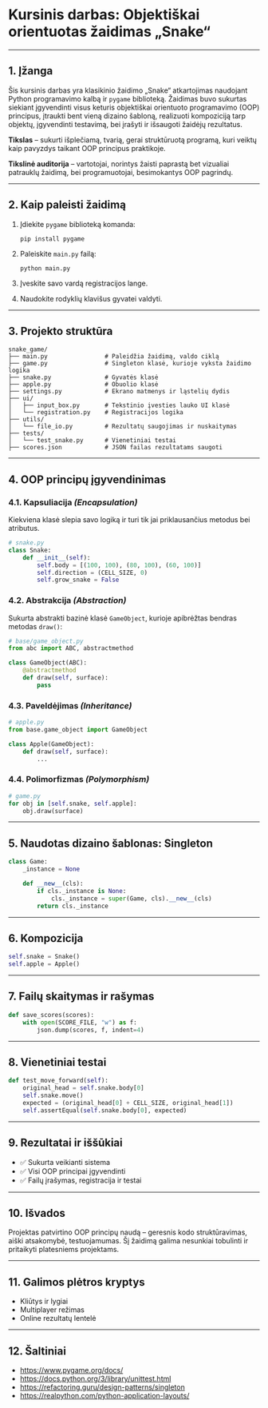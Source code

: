 # Kursinis darbas: Objektiškai orientuotas žaidimas „Snake“

---

## 1. Įžanga

Šis kursinis darbas yra klasikinio žaidimo „Snake“ atkartojimas naudojant Python programavimo kalbą ir `pygame` biblioteką. Žaidimas buvo sukurtas siekiant įgyvendinti visus keturis objektiškai orientuoto programavimo (OOP) principus, įtraukti bent vieną dizaino šabloną, realizuoti kompoziciją tarp objektų, įgyvendinti testavimą, bei įrašyti ir išsaugoti žaidėjų rezultatus.

**Tikslas** – sukurti išplečiamą, tvarią, gerai struktūruotą programą, kuri veiktų kaip pavyzdys taikant OOP principus praktikoje.

**Tikslinė auditorija** – vartotojai, norintys žaisti paprastą bet vizualiai patrauklų žaidimą, bei programuotojai, besimokantys OOP pagrindų.

---

## 2. Kaip paleisti žaidimą

1. Įdiekite `pygame` biblioteką komanda:
   ```
   pip install pygame
   ```
2. Paleiskite `main.py` failą:
   ```
   python main.py
   ```

3. Įveskite savo vardą registracijos lange.
4. Naudokite rodyklių klavišus gyvatei valdyti.

---

## 3. Projekto struktūra

```
snake_game/
├── main.py                # Paleidžia žaidimą, valdo ciklą
├── game.py                # Singleton klasė, kurioje vyksta žaidimo logika
├── snake.py               # Gyvatės klasė
├── apple.py               # Obuolio klasė
├── settings.py            # Ekrano matmenys ir ląstelių dydis
├── ui/
│   ├── input_box.py       # Tekstinio įvesties lauko UI klasė
│   └── registration.py    # Registracijos logika
├── utils/
│   └── file_io.py         # Rezultatų saugojimas ir nuskaitymas
├── tests/
│   └── test_snake.py      # Vienetiniai testai
├── scores.json            # JSON failas rezultatams saugoti
```

---

## 4. OOP principų įgyvendinimas

### 4.1. Kapsuliacija *(Encapsulation)*

Kiekviena klasė slepia savo logiką ir turi tik jai priklausančius metodus bei atributus.

```python
# snake.py
class Snake:
    def __init__(self):
        self.body = [(100, 100), (80, 100), (60, 100)]
        self.direction = (CELL_SIZE, 0)
        self.grow_snake = False
```

### 4.2. Abstrakcija *(Abstraction)*

Sukurta abstrakti bazinė klasė `GameObject`, kurioje apibrėžtas bendras metodas `draw()`:

```python
# base/game_object.py
from abc import ABC, abstractmethod

class GameObject(ABC):
    @abstractmethod
    def draw(self, surface):
        pass
```

### 4.3. Paveldėjimas *(Inheritance)*

```python
# apple.py
from base.game_object import GameObject

class Apple(GameObject):
    def draw(self, surface):
        ...
```

### 4.4. Polimorfizmas *(Polymorphism)*

```python
# game.py
for obj in [self.snake, self.apple]:
    obj.draw(surface)
```

---

## 5. Naudotas dizaino šablonas: Singleton

```python
class Game:
    _instance = None

    def __new__(cls):
        if cls._instance is None:
            cls._instance = super(Game, cls).__new__(cls)
        return cls._instance
```

---

## 6. Kompozicija

```python
self.snake = Snake()
self.apple = Apple()
```

---

## 7. Failų skaitymas ir rašymas

```python
def save_scores(scores):
    with open(SCORE_FILE, "w") as f:
        json.dump(scores, f, indent=4)
```

---

## 8. Vienetiniai testai

```python
def test_move_forward(self):
    original_head = self.snake.body[0]
    self.snake.move()
    expected = (original_head[0] + CELL_SIZE, original_head[1])
    self.assertEqual(self.snake.body[0], expected)
```

---

## 9. Rezultatai ir iššūkiai

- ✅ Sukurta veikianti sistema
- ✅ Visi OOP principai įgyvendinti
- ✅ Failų įrašymas, registracija ir testai

---

## 10. Išvados

Projektas patvirtino OOP principų naudą – geresnis kodo struktūravimas, aiški atsakomybė, testuojamumas. Šį žaidimą galima nesunkiai tobulinti ir pritaikyti platesniems projektams.

---

## 11. Galimos plėtros kryptys

- Kliūtys ir lygiai
- Multiplayer režimas
- Online rezultatų lentelė

---

## 12. Šaltiniai

- https://www.pygame.org/docs/
- https://docs.python.org/3/library/unittest.html
- https://refactoring.guru/design-patterns/singleton
- https://realpython.com/python-application-layouts/